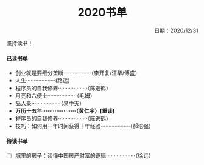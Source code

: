 <h1 style="text-align:center">2020书单</h1>
<p align="right">日期：2020/12/31</p>

坚持读书！



#### 已读书单

* 创业就是要细分垄断··················（李开复/汪华/傅盛）
* 人生···················(路遥)
* 程序员的自我修养···················（陈逸鹤）
* 月亮和六便士···················（毛姆）
* 品人录···················（易中天）
* **万历十五年···················（黄仁宇）[重读]**
* 程序员的自我修养···················（陈逸鹤）
* 技巧：如何用一年时间获得十年经验···················（郝培强）



#### 待读书单

- [ ] 城里的房子：读懂中国房产财富的逻辑···················（徐远）